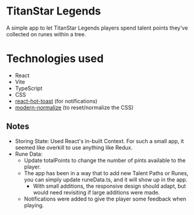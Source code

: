 # TitanStar Legends

A simple app to let TitanStar Legends players spend talent points they've collected on runes within a tree.

# Technologies used

- React
- Vite
- TypeScript
- CSS
- [react-hot-toast](https://react-hot-toast.com/) (for notifications)
- [modern-normalize](https://github.com/sindresorhus/modern-normalize) (to reset/normalize the CSS)

## Notes

- Storing State: Used React's in-built Context. For such a small app, it seemed like overkill to use anything like Redux.
- Rune Data:
  - Update totalPoints to change the number of pints available to the player.
  - The app has been in a way that to add new Talent Paths or Runes, you can simply update runeData.ts, and it will show up in the app.
    - With small additions, the responsive design should adapt, but would need revisiting if large additions were made.
  - Notifications were added to give the player some feedback when playing.
